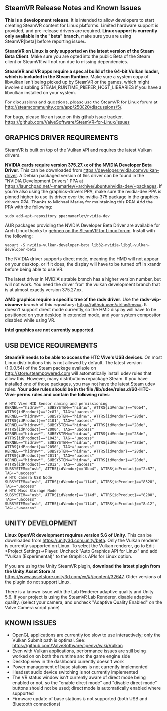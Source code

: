 ## SteamVR Release Notes and Known Issues

**This is a development release**. It is intended to allow developers to start creating SteamVR content for Linux platforms. Limited hardware support is provided, and pre-release drivers are required. **Linux support is currently only available in the "beta" branch**, make sure you are using SteamVR[beta] before reporting issues.

**SteamVR on Linux is only supported on the latest version of the Steam Beta Client**. Make sure you are opted into the public Beta of the Steam client or SteamVR will not run due to missing dependencies.

**SteamVR and VR apps require a special build of the 64-bit Vulkan loader, which is included in the Steam Runtime**. Make sure a system copy of libvulkan isn't being picked up by SteamVR or the games, which might involve disabling STEAM_RUNTIME_PREFER_HOST_LIBRARIES if you have a libvulkan installed on your system.

For discussions and questions, please use the SteamVR for Linux forum at http://steamcommunity.com/app/250820/discussions/5/.

For bugs, please file an issue on this github issue tracker. https://github.com/ValveSoftware/SteamVR-for-Linux/issues

## GRAPHICS DRIVER REQUIREMENTS

SteamVR is built on top of the Vulkan API and requires the latest Vulkan drivers. 

**NVIDIA cards require version 375.27.xx of the NVIDIA Developer Beta Driver**. This can be downloaded from https://developer.nvidia.com/vulkan-driver. A Debian packaged version of this driver can be found in the "NVIDIA Development Drivers" PPA at https://launchpad.net/~mamarley/+archive/ubuntu/nvidia-dev/+packages. If you're also  using the graphics-drivers PPA, make sure the nvidia-dev PPA is pinned higher to use its driver over the nvidia-375 package in the graphics-drivers PPA. Thanks to Michael Marley for maintaining this PPA! Add the PPA with the following:

```
sudo add-apt-repository ppa:mamarley/nvidia-dev
```

AUR packages providing the NVIDIA Developer Beta Driver are available for Arch Linux thanks to [gehneo on the SteamVR for Linux forum](http://steamcommunity.com/app/250820/discussions/5/133257959063392200/). Install with the following:

```
yaourt -S nvidia-vulkan-developer-beta lib32-nvidia-libgl-vulkan-developer-beta
```

The NVIDIA driver supports direct mode, meaning the HMD will not appear on your desktop, or if it does, the display will have to be turned off in xrandr before being able to use VR.

The latest driver in NVIDIA's stable branch has a higher version number, but will not work. You need the driver from the vulkan development branch that is at almost exactly version 375.27.xx.

**AMD graphics require a specific tree of the radv driver**. Use the **radv-wip-steamvr** branch of this repository: https://github.com/airlied/mesa. It doesn't support direct mode currently, so the HMD display will have to be positioned on your desktop in extended mode, and your system compositor disabled while using VR.
 
**Intel graphics are not currently supported**.

## USB DEVICE REQUIREMENTS

**SteamVR needs to be able to access the HTC Vive's USB devices**. On most Linux distributions this is not allowed by default. The latest version (1.0.0.54) of the Steam package available on http://store.steampowered.com will automatically install udev rules that allow this. However, many distributions repackage Steam. If you have installed one of those packages, you may not have the latest Steam udev rules. **Your udev rules should be in the file /lib/udev/rules.d/60-HTC-Vive-perms.rules and contain the following rules**:

```
# HTC Vive HID Sensor naming and permissioning
KERNEL=="hidraw*", SUBSYSTEM=="hidraw", ATTRS{idVendor}=="0bb4", ATTRS{idProduct}=="2c87", TAG+="uaccess"
KERNEL=="hidraw*", SUBSYSTEM=="hidraw", ATTRS{idVendor}=="28de", ATTRS{idProduct}=="2101", TAG+="uaccess"
KERNEL=="hidraw*", SUBSYSTEM=="hidraw", ATTRS{idVendor}=="28de", ATTRS{idProduct}=="2000", TAG+="uaccess"
KERNEL=="hidraw*", SUBSYSTEM=="hidraw", ATTRS{idVendor}=="28de", ATTRS{idProduct}=="1043", TAG+="uaccess"
KERNEL=="hidraw*", SUBSYSTEM=="hidraw", ATTRS{idVendor}=="28de", ATTRS{idProduct}=="2050", TAG+="uaccess"
KERNEL=="hidraw*", SUBSYSTEM=="hidraw", ATTRS{idVendor}=="28de", ATTRS{idProduct}=="2011", TAG+="uaccess"
KERNEL=="hidraw*", SUBSYSTEM=="hidraw", ATTRS{idVendor}=="28de", ATTRS{idProduct}=="2012", TAG+="uaccess"
SUBSYSTEM=="usb", ATTRS{idVendor}=="0bb4", ATTRS{idProduct}=="2c87", TAG+="uaccess"
# HTC Camera USB Node
SUBSYSTEM=="usb", ATTRS{idVendor}=="114d", ATTRS{idProduct}=="8328", TAG+="uaccess"
# HTC Mass Storage Node
SUBSYSTEM=="usb", ATTRS{idVendor}=="114d", ATTRS{idProduct}=="8200", TAG+="uaccess"
SUBSYSTEM=="usb", ATTRS{idVendor}=="114d", ATTRS{idProduct}=="8a12", TAG+="uaccess"
```

## UNITY DEVELOPMENT

**Linux OpenVR development requires version 5.6 of Unity**. This can be downloaded from https://unity3d.com/unity/beta. Only the Vulkan renderer is currently supported on Linux. To select the Vulkan renderer, go to Edit->Project Settings->Player. Uncheck "Auto Graphics API for Linux" and add "Vulkan (Experimental)" to the Graphics APIs for Linux option.

If you are using the Unity SteamVR plugin, **download the latest plugin from the Unity Asset Store** at https://www.assetstore.unity3d.com/en/#!/content/32647. Older versions of the plugin do not support Linux.

There is a known issue with the Lab Renderer adaptive quality and Unity 5.6. If your project is using the SteamVR Lab Renderer, disable adaptive quality. (select your camera, and uncheck "Adaptive Quality Enabled" on the Valve Camera script pane)

## KNOWN ISSUES
* OpenGL applications are currently too slow to use interactively; only the Vulkan Submit path is optimal. See: https://github.com/ValveSoftware/openvr/wiki/Vulkan
* Even with Vulkan applications, performance issues are still being worked on on both the runtime and the game engine side
* Desktop view in the dashboard currently doesn't work
* Power management of base stations is not currently implemented
* Headset audio device switching is not currently implemented
* The VR status window isn't currently aware of direct mode being enabled or not, so the "enable direct mode" and "disable direct mode" buttons should not be used; direct mode is automatically enabled where supported
* Firmware update of base stations is not supported (both USB and Bluetooth connections)
